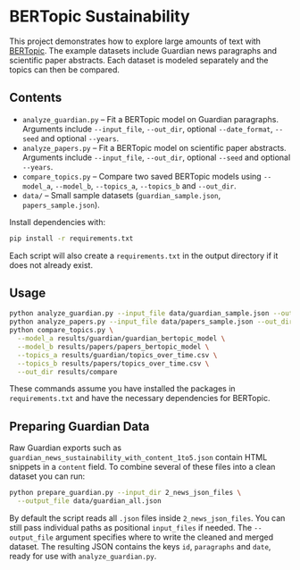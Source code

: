 # BERTopic Sustainability

This project demonstrates how to explore large amounts of text with
[BERTopic](https://github.com/MaartenGr/BERTopic). The example datasets include
Guardian news paragraphs and scientific paper abstracts. Each dataset is modeled
separately and the topics can then be compared.

## Contents
- `analyze_guardian.py` – Fit a BERTopic model on Guardian paragraphs. Arguments
  include `--input_file`, `--out_dir`, optional `--date_format`, `--seed` and optional `--years`.
- `analyze_papers.py` – Fit a BERTopic model on scientific paper abstracts.
  Arguments include `--input_file`, `--out_dir`, optional `--seed` and optional `--years`.
- `compare_topics.py` – Compare two saved BERTopic models using `--model_a`,
  `--model_b`, `--topics_a`, `--topics_b` and `--out_dir`.
- `data/` – Small sample datasets (`guardian_sample.json`, `papers_sample.json`).

Install dependencies with:

```bash
pip install -r requirements.txt
```

Each script will also create a `requirements.txt` in the output directory if it does not already exist.



## Usage

```bash
python analyze_guardian.py --input_file data/guardian_sample.json --out_dir results/guardian --years 2020 2021
python analyze_papers.py --input_file data/papers_sample.json --out_dir results/papers --years 2019 2020
python compare_topics.py \
  --model_a results/guardian/guardian_bertopic_model \
  --model_b results/papers/papers_bertopic_model \
  --topics_a results/guardian/topics_over_time.csv \
  --topics_b results/papers/topics_over_time.csv \
  --out_dir results/compare
```

These commands assume you have installed the packages in `requirements.txt` and have the necessary dependencies for BERTopic.

## Preparing Guardian Data

Raw Guardian exports such as `guardian_news_sustainability_with_content_1to5.json` contain HTML snippets in a `content` field. To combine several of these files into a clean dataset you can run:

```bash
python prepare_guardian.py --input_dir 2_news_json_files \
  --output_file data/guardian_all.json
```

By default the script reads all `.json` files inside `2_news_json_files`. You
can still pass individual paths as positional `input_files` if needed. The
`--output_file` argument specifies where to write the cleaned and merged dataset.
The resulting JSON contains the keys `id`, `paragraphs` and `date`, ready for
use with `analyze_guardian.py`.
